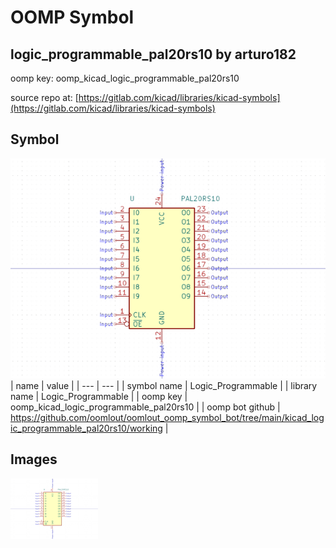 # OOMP Symbol  
## logic_programmable_pal20rs10  by arturo182  
  
oomp key: oomp_kicad_logic_programmable_pal20rs10  
  
source repo at: [https://gitlab.com/kicad/libraries/kicad-symbols](https://gitlab.com/kicad/libraries/kicad-symbols)  
## Symbol  
  
[![working.png](working_600.png)](working.png)  
| name | value | 
| --- | --- | 
| symbol name | Logic_Programmable | 
| library name | Logic_Programmable | 
| oomp key | oomp_kicad_logic_programmable_pal20rs10 | 
| oomp bot github | https://github.com/oomlout/oomlout_oomp_symbol_bot/tree/main/kicad_logic_programmable_pal20rs10/working | 
## Images  
  
[![working.png](working_140.png)](working.png)  
